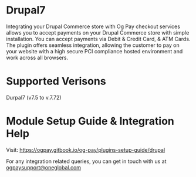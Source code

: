 # Drupal7
Integrating your Drupal Commerce store with Og Pay checkout services allows you to accept payments on your Drupal Commerce store with simple installation. You can accept payments via Debit & Credit Card, & ATM Cards. The plugin offers seamless integration, allowing the customer to pay on your website with a high secure PCI compliance hosted environment and work across all browsers.

# Supported Verisons
Durpal7 (v7.5 to v.7.72)

# Module Setup Guide & Integration Help
Visit: https://ogpay.gitbook.io/og-pay/plugins-setup-guide/drupal

For any integration related queries, you can get in touch with us at ogpaysupport@oneglobal.com
